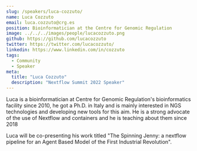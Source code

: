 ```yaml
---
slug: /speakers/luca-cozzuto/
name: Luca Cozzuto
email: luca.cozzuto@crg.es
position: Bioinformatician at the Centre for Genomic Regulation
image: ../../../images/people/lucacozzuto.png
github: https://github.com/lucacozzuto
twitter: https://twitter.com/lucacozzuto/
linkedin: https://www.linkedin.com/in/cozzuto
tags:
  - Community
  - Speaker
meta:
  title: "Luca Cozzuto"
  description: "Nextflow Summit 2022 Speaker"
---
```

Luca is a bioinformatician at Centre for Genomic Regulation's bioinformatics facility since 2010, he got a Ph.D. in Italy and is mainly interested in NGS technologies and developing new tools for this aim. He is a strong advocate of the use of Nextflow and containers and he is teaching about them since 2018

Luca will be co-presenting his work titled "The Spinning Jenny: a nextflow pipeline for an Agent Based Model of the First Industrial Revolution".